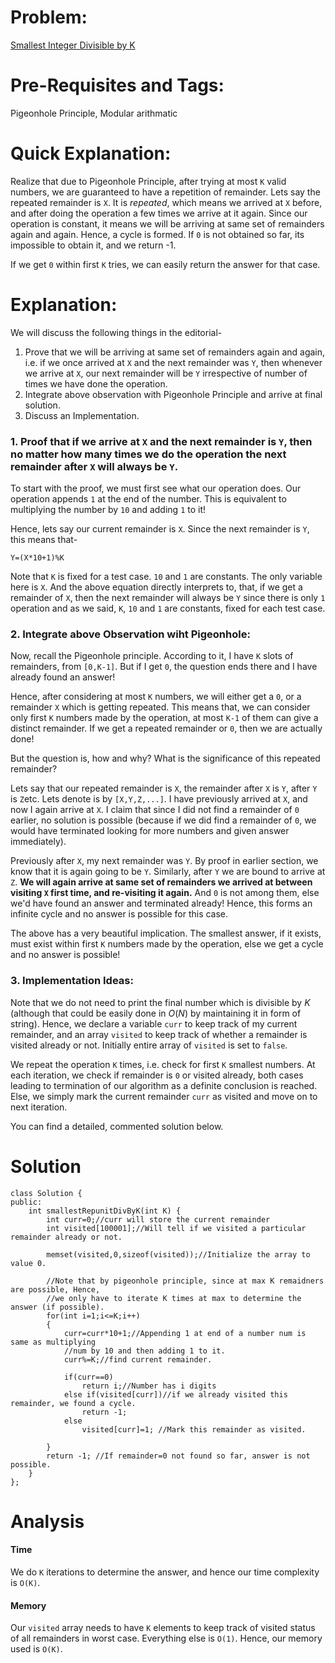 # Problem:
[Smallest Integer Divisible by K](https://leetcode.com/problems/smallest-integer-divisible-by-k/)

# Pre-Requisites and Tags:
Pigeonhole Principle, Modular arithmatic

# Quick Explanation:
Realize that due to Pigeonhole Principle, after trying at most `K` valid numbers, we are guaranteed to have a repetition of remainder. Lets say the repeated remainder is `X`. It is *repeated*, which means we arrived at `X` before, and after doing the operation a few times we arrive at it again. Since our operation is constant, it means we will be arriving at same set of remainders again and again. Hence, a cycle is formed. If `0` is not obtained so far, its impossible to obtain it, and we return -1. 

If we get `0` within first `K` tries, we can easily return the answer for that case.

# Explanation:

We will discuss the following things in the editorial-

1. Prove that we will be arriving at same set of remainders again and again, i.e. if we once arrived at `X` and the next remainder was `Y`, then whenever we arrive at `X`, our next remainder will be `Y` irrespective of number of times we have done the operation.
2. Integrate above observation with Pigeonhole Principle and arrive at final solution.
3. Discuss an Implementation.

### 1. Proof that if we arrive at `X` and the next remainder is `Y`, then no matter how many times we do the operation the next remainder after `X` will always be `Y`.

To start with the proof, we must first see what our operation does. Our operation appends `1` at the end of the number. This is equivalent to multiplying the number by `10` and adding `1` to it!

Hence, lets say our current remainder is `X`. Since the next remainder is `Y`, this means that-

`Y=(X*10+1)%K`

Note that `K` is fixed for a test case. `10` and `1` are constants. The only variable here is `X`. And the above equation directly interprets to, that, if we get a remainder of `X`, then the next remainder will always be `Y` since there is only `1` operation and as we said, `K`, `10` and `1` are constants, fixed for each test case.

### 2. Integrate above Observation wiht Pigeonhole:

Now, recall the Pigeonhole principle. According to it, I have `K` slots of remainders, from `[0,K-1]`. But if I get `0`, the question ends there and I have already found an answer! 

Hence, after considering at most `K` numbers, we will either get a `0`, or a remainder `X` which is getting repeated. This means that, we can consider only first `K` numbers made by the operation, at most `K-1` of them can give a distinct remainder. If we get a repeated remainder or `0`, then we are actually done!

But the question is, how and why? What is the significance of this repeated remainder?

Lets say that our repeated remainder is `X`, the remainder after `X` is `Y`, after `Y` is `Z`etc. Lets denote is by `[X,Y,Z,...]`. I have previously arrived at `X`, and now I again arrive at `X`. I claim that since I did not find a remainder of `0` earlier, no solution is possible (because if we did find a remainder of `0`, we would have terminated looking for more numbers and given answer immediately).

Previously after `X`, my next remainder was `Y`. By proof in earlier section, we know that it is again going to be `Y`. Similarly, after `Y` we are bound to arrive at `Z`. **We will again arrive at same set of remainders we arrived at between visiting `X` first time, and re-visiting it again.** And `0` is not among them, else we'd have found an answer and terminated already! Hence, this forms an infinite cycle and no answer is possible for this case.

The above has a very beautiful implication. The smallest answer, if it exists, must exist within first `K` numbers made by the operation, else we get a cycle and no answer is possible! 

### 3. Implementation Ideas:

Note that we do not need to print the final number which is divisible by $K$ (although that could be easily done in $O(N)$ by maintaining it in form of string). Hence, we declare a variable `curr` to keep track of my current remainder, and an array `visited` to keep track of whether a remainder is visited already or not. Initially entire array of `visited` is set to `false`.

We repeat the operation `K` times, i.e. check for first `K` smallest numbers. At each iteration, we check if remainder is `0` or visited already, both cases leading to termination of our algorithm as a definite conclusion is reached. Else, we simply mark the current remainder `curr` as visited and move on to next iteration.

You can find a detailed, commented solution below.


# Solution
```
class Solution {
public:
    int smallestRepunitDivByK(int K) {
        int curr=0;//curr will store the current remainder
        int visited[100001];//Will tell if we visited a particular remainder already or not.
        
        memset(visited,0,sizeof(visited));//Initialize the array to value 0.
                
        //Note that by pigeonhole principle, since at max K remaidners are possible, Hence,
        //we only have to iterate K times at max to determine the answer (if possible).        
        for(int i=1;i<=K;i++)
        {
            curr=curr*10+1;//Appending 1 at end of a number num is same as multiplying
            //num by 10 and then adding 1 to it.
            curr%=K;//find current remainder.
            
            if(curr==0)
                return i;//Number has i digits
            else if(visited[curr])//if we already visited this remainder, we found a cycle.
                return -1;
            else
                visited[curr]=1; //Mark this remainder as visited.
            
        }
        return -1; //If remainder=0 not found so far, answer is not possible.
    }
};
```

# Analysis

#### Time

We do `K` iterations to determine the answer, and hence our time complexity is `O(K)`.

#### Memory
Our `visited` array needs to have `K` elements to keep track of visited status of all remainders in worst case. Everything else is `O(1)`. Hence, our memory used is `O(K)`.

